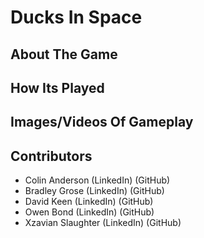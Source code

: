 # Ducks In Space

## About The Game

## How Its Played

## Images/Videos Of Gameplay

## Contributors
- Colin Anderson (LinkedIn) (GitHub)
- Bradley Grose (LinkedIn) (GitHub)
- David Keen (LinkedIn) (GitHub)
- Owen Bond (LinkedIn) (GitHub)
- Xzavian Slaughter (LinkedIn) (GitHub)
